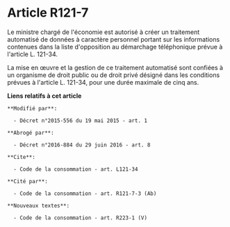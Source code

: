 # Article R121-7

Le ministre chargé de l'économie est autorisé à créer un traitement automatisé de données à caractère personnel portant sur
les informations contenues dans la liste d'opposition au démarchage téléphonique prévue à l'article L. 121-34. 

La mise en œuvre et la gestion de ce traitement automatisé sont confiées à un organisme de droit public ou de droit privé
désigné dans les conditions prévues à l'article L. 121-34, pour une durée maximale de cinq ans.

**Liens relatifs à cet article**

	**Modifié par**:

	  - Décret n°2015-556 du 19 mai 2015 - art. 1

	**Abrogé par**:

	  - Décret n°2016-884 du 29 juin 2016 - art. 8

	**Cite**:

	  - Code de la consommation - art. L121-34

	**Cité par**:

	  - Code de la consommation - art. R121-7-3 (Ab)

	**Nouveaux textes**:

	  - Code de la consommation - art. R223-1 (V)
